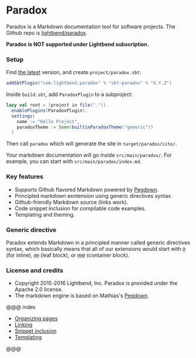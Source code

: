 Paradox
=======

Paradox is a Markdown documentation tool for software projects.
The Github repo is [lightbend/paradox][repo].

**Paradox is NOT supported under Lightbend subscription.**

### Setup

Find [the latest](https://github.com/lightbend/paradox/releases) version, and create `project/paradox.sbt`:

```scala
addSbtPlugin("com.lightbend.paradox" % "sbt-paradox" % "X.Y.Z")
```

Inside `build.sbt`, add `ParadoxPlugin` to a subproject:

```scala
lazy val root = (project in file(".")).
  enablePlugins(ParadoxPlugin).
  settings(
    name := "Hello Project",
    paradoxTheme := Some(builtinParadoxTheme("generic"))
  )
```

Then call `paradox` which will generate the site in `target/paradox/site/`.

Your markdown documentation will go inside `src/main/paradox/`. For example, you can start with `src/main/paradox/index.md`.

### Key features

- Supports Github flavored Markdown powered by [Pegdown][].
- Principled markdown exntension using generic directives syntax.
- Github-friendly Markdown source (links work).
- Code snippet inclusion for compilable code examples.
- Templating and theming.

### Generic directive

Paradox extends Markdown in a principled manner called generic directives syntax,
which basically means that all of our extensions would start with `@` (for inline), `@@` (leaf block), or `@@@` (container block).

### License and credits

- Copyright 2015-2016 Lightbend, Inc. Paradox is provided under the Apache 2.0 license.
- The markdown engine is based on Mathias's [Pegdown][].

@@@ index

* [Organizing pages](features/organizing-pages.md)
* [Linking](features/linking.md)
* [Snippet inclusion](features/snippet-inclusion.md)
* [Templating](features/templating.md)

@@@

  [Pegdown]: https://github.com/sirthias/pegdown/
  [repo]: https://github.com/lightbend/paradox
